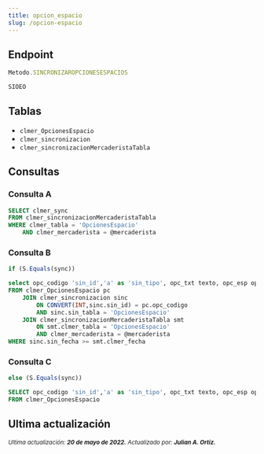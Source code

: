 ```yaml
---
title: opcion_espacio
slug: /opcion-espacio
---
```

## Endpoint

```js title="EndPoint"
Metodo.SINCRONIZAROPCIONESESPACIOS

SIOEO
```

## Tablas

- ```clmer_OpcionesEspacio```
- ```clmer_sincronizacion```
- ```clmer_sincronizacionMercaderistaTabla```

## Consultas
    
### Consulta A

```sql title="Query"
SELECT clmer_sync 
FROM clmer_sincronizacionMercaderistaTabla 
WHERE clmer_tabla = 'OpcionesEspacio' 
    AND clmer_mercaderista = @mercaderista
```

### Consulta B

```js title="Condiciones"
if (S.Equals(sync))
```

```sql title="Query"
select opc_codigo 'sin_id','a' as 'sin_tipo', opc_txt texto, opc_esp opcion
FROM clmer_OpcionesEspacio pc 
    JOIN clmer_sincronizacion sinc 
        ON CONVERT(INT,sinc.sin_id) = pc.opc_codigo 
        AND sinc.sin_tabla = 'OpcionesEspacio'	
    JOIN clmer_sincronizacionMercaderistaTabla smt 
        ON smt.clmer_tabla = 'OpcionesEspacio' 
        AND clmer_mercaderista = @mercaderista
WHERE sinc.sin_fecha >= smt.clmer_fecha
```

### Consulta C

```js title="Condiciones"
else (S.Equals(sync))
```

```sql title="Query"
SELECT opc_codigo 'sin_id','a' as 'sin_tipo', opc_txt texto, opc_esp opcion
FROM clmer_OpcionesEspacio
```

## Ultima actualización

<div class='ultima-actualizacion'> 
    <small> 
        <i> Ultima actualización: <b> 20 de mayo de 2022.</b> </i> 
    </small> 
    <small> 
        <i> Actualizado por: <b> Julian A. Ortiz.</b> </i> 
    </small> 
</div>
